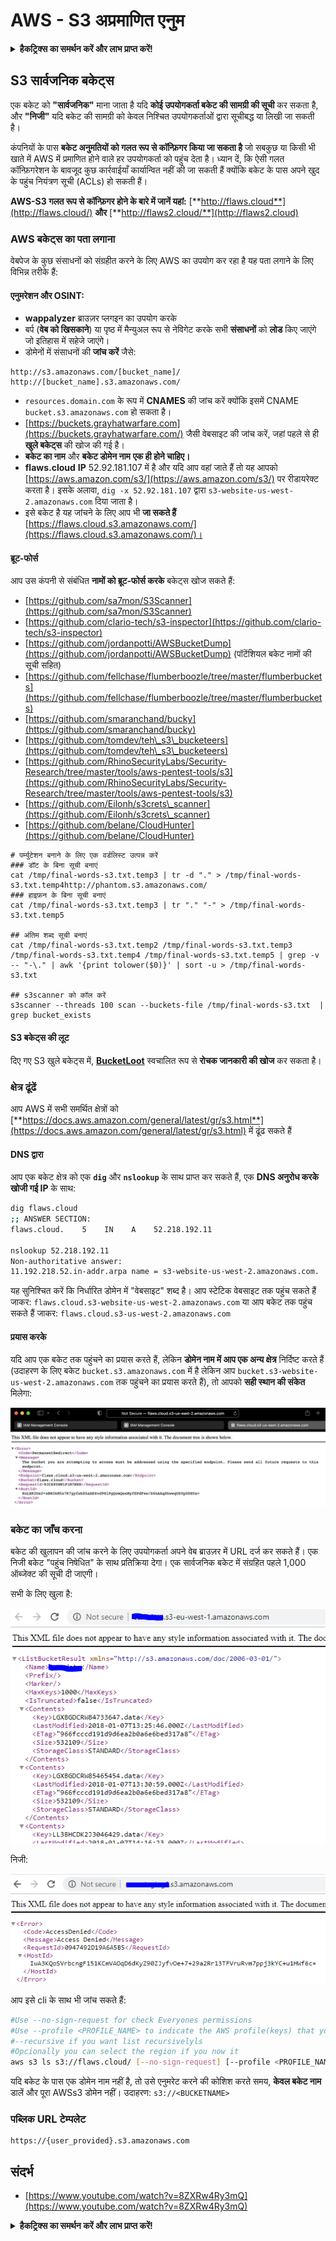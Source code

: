 # AWS - S3 अप्रमाणित एनुम

<details>

<summary><strong>हैकट्रिक्स का समर्थन करें और लाभ प्राप्त करें!</strong></summary>

* यदि आप अपनी कंपनी को **हैकट्रिक्स में विज्ञापित करना चाहते हैं** या यदि आप **PEASS के नवीनतम संस्करण को देखना चाहते हैं या HackTricks को PDF में डाउनलोड करना चाहते हैं** तो [**सदस्यता योजनाएं**](https://github.com/sponsors/carlospolop) देखें!
* [**आधिकारिक PEASS और HackTricks स्वैग**](https://peass.creator-spring.com) प्राप्त करें
* [**The PEASS Family**](https://opensea.io/collection/the-peass-family) की खोज करें, हमारा एकल [**NFTs**](https://opensea.io/collection/the-peass-family) संग्रह
* **शामिल हों** 💬 [**Discord समूह**](https://discord.gg/hRep4RUj7f) या [**टेलीग्राम समूह**](https://t.me/peass) में या **Twitter** 🐦 [**@carlospolopm**](https://twitter.com/carlospolopm)** का** **अनुसरण** करें।**
* **हैकिंग ट्रिक्स साझा करें** [**HackTricks**](https://github.com/carlospolop/hacktricks) और [**HackTricks Cloud**](https://github.com/carlospolop/hacktricks-cloud) github repos को PR जमा करके।

</details>

## S3 सार्वजनिक बकेट्स

एक बकेट को **"सार्वजनिक"** माना जाता है यदि **कोई उपयोगकर्ता बकेट की सामग्री की सूची** कर सकता है, और **"निजी"** यदि बकेट की सामग्री को केवल निश्चित उपयोगकर्ताओं द्वारा सूचीबद्ध या लिखी जा सकती है।

कंपनियों के पास **बकेट अनुमतियों को गलत रूप से कॉन्फ़िगर किया जा सकता है** जो सबकुछ या किसी भी खाते में AWS में प्रमाणित होने वाले हर उपयोगकर्ता को पहुंच देता है। ध्यान दें, कि ऐसी गलत कॉन्फ़िगरेशन के बावजूद कुछ कार्रवाईयाँ कार्यान्वित नहीं की जा सकती हैं क्योंकि बकेट के पास अपने खुद के पहुंच नियंत्रण सूची (ACLs) हो सकती हैं।

**AWS-S3 गलत रूप से कॉन्फ़िगर होने के बारे में जानें यहां:** [**http://flaws.cloud**](http://flaws.cloud/) **और** [**http://flaws2.cloud/**](http://flaws2.cloud)

### AWS बकेट्स का पता लगाना

वेबपेज के कुछ संसाधनों को संग्रहीत करने के लिए AWS का उपयोग कर रहा है यह पता लगाने के लिए विभिन्न तरीके हैं:

#### एनुमरेशन और OSINT:

* **wappalyzer** ब्राउज़र प्लगइन का उपयोग करके
* बर्प (**वेब को खिसकाने**) या पृष्ठ में मैन्युअल रूप से नेविगेट करके सभी **संसाधनों** को **लोड** किए जाएंगे जो इतिहास में सहेजे जाएंगे।
*   डोमेनों में संसाधनों की **जांच करें** जैसे:

```
http://s3.amazonaws.com/[bucket_name]/
http://[bucket_name].s3.amazonaws.com/
```
* `resources.domain.com` के रूप में **CNAMES** की जांच करें क्योंकि इसमें CNAME `bucket.s3.amazonaws.com` हो सकता है।
* [https://buckets.grayhatwarfare.com](https://buckets.grayhatwarfare.com/) जैसी वेबसाइट की जांच करें, जहां पहले से ही **खुले बकेट्स** की खोज की गई है।
* **बकेट का नाम** और **बकेट डोमेन नाम** **एक ही होने चाहिए।**
* **flaws.cloud** **IP** 52.92.181.107 में है और यदि आप वहां जाते हैं तो यह आपको [https://aws.amazon.com/s3/](https://aws.amazon.com/s3/) पर रीडायरेक्ट करता है। इसके अलावा, `dig -x 52.92.181.107` द्वारा `s3-website-us-west-2.amazonaws.com` दिया जाता है।
* इसे बकेट है यह जांचने के लिए आप भी **जा सकते हैं** [https://flaws.cloud.s3.amazonaws.com/](https://flaws.cloud.s3.amazonaws.com/)।

#### ब्रूट-फोर्स

आप उस कंपनी से संबंधित **नामों को ब्रूट-फोर्स करके** बकेट्स खोज सकते हैं:

* [https://github.com/sa7mon/S3Scanner](https://github.com/sa7mon/S3Scanner)
* [https://github.com/clario-tech/s3-inspector](https://github.com/clario-tech/s3-inspector)
* [https://github.com/jordanpotti/AWSBucketDump](https://github.com/jordanpotti/AWSBucketDump) (पॉटेंशियल बकेट नामों की सूची सहित)
* [https://github.com/fellchase/flumberboozle/tree/master/flumberbuckets](https://github.com/fellchase/flumberboozle/tree/master/flumberbuckets)
* [https://github.com/smaranchand/bucky](https://github.com/smaranchand/bucky)
* [https://github.com/tomdev/teh\_s3\_bucketeers](https://github.com/tomdev/teh\_s3\_bucketeers)
* [https://github.com/RhinoSecurityLabs/Security-Research/tree/master/tools/aws-pentest-tools/s3](https://github.com/RhinoSecurityLabs/Security-Research/tree/master/tools/aws-pentest-tools/s3)
* [https://github.com/Eilonh/s3crets\_scanner](https://github.com/Eilonh/s3crets\_scanner)
* [https://github.com/belane/CloudHunter](https://github.com/belane/CloudHunter)

<pre class="language-bash"><code class="lang-bash"># पर्म्युटेशन बनाने के लिए एक वर्डलिस्ट उत्पन्न करें
### डॉट के बिना सूची बनाएं
cat /tmp/final-words-s3.txt.temp3 | tr -d "." > /tmp/final-words-s3.txt.temp4http://phantom.s3.amazonaws.com/
### हाइफ़न के बिना सूची बनाएं
cat /tmp/final-words-s3.txt.temp3 | tr "." "-" > /tmp/final-words-s3.txt.temp5

## अंतिम शब्द सूची बनाएं
cat /tmp/final-words-s3.txt.temp2 /tmp/final-words-s3.txt.temp3 /tmp/final-words-s3.txt.temp4 /tmp/final-words-s3.txt.temp5 | grep -v -- "-\." | awk '{print tolower($0)}' | sort -u > /tmp/final-words-s3.txt

## s3scanner को कॉल करें
s3scanner --threads 100 scan --buckets-file /tmp/final-words-s3.txt  | grep bucket_exists
</code></pre>

#### S3 बकेट्स की लूट

दिए गए S3 खुले बकेट्स में, [**BucketLoot**](https://github.com/redhuntlabs/BucketLoot) स्वचालित रूप से **रोचक जानकारी की खोज** कर सकता है।

### क्षेत्र ढूंढें

आप AWS में सभी समर्थित क्षेत्रों को [**https://docs.aws.amazon.com/general/latest/gr/s3.html**](https://docs.aws.amazon.com/general/latest/gr/s3.html) में ढूंढ सकते हैं

#### DNS द्वारा

आप एक बकेट क्षेत्र को एक **`dig`** और **`nslookup`** के साथ प्राप्त कर सकते हैं, एक **DNS अनुरोध करके खोजी गई IP** के साथ:
```bash
dig flaws.cloud
;; ANSWER SECTION:
flaws.cloud.    5    IN    A    52.218.192.11

nslookup 52.218.192.11
Non-authoritative answer:
11.192.218.52.in-addr.arpa name = s3-website-us-west-2.amazonaws.com.
```
यह सुनिश्चित करें कि निर्धारित डोमेन में "वेबसाइट" शब्द है।
आप स्टेटिक वेबसाइट तक पहुंच सकते हैं जाकर: `flaws.cloud.s3-website-us-west-2.amazonaws.com`
या आप बकेट तक पहुंच सकते हैं जाकर: `flaws.cloud.s3-us-west-2.amazonaws.com`

#### प्रयास करके

यदि आप एक बकेट तक पहुंचने का प्रयास करते हैं, लेकिन **डोमेन नाम में आप एक अन्य क्षेत्र** निर्दिष्ट करते हैं (उदाहरण के लिए बकेट `bucket.s3.amazonaws.com` में है लेकिन आप `bucket.s3-website-us-west-2.amazonaws.com` तक पहुंचने का प्रयास करते हैं), तो आपको **सही स्थान की संकेत** मिलेगा:

![](<../../../.gitbook/assets/image (57).png>)

### बकेट का जाँच करना

बकेट की खुलापन की जांच करने के लिए उपयोगकर्ता अपने वेब ब्राउज़र में URL दर्ज कर सकते हैं। एक निजी बकेट "पहुंच निषेधित" के साथ प्रतिक्रिया देगा। एक सार्वजनिक बकेट में संग्रहित पहले 1,000 ऑब्जेक्ट की सूची दी जाएगी।

सभी के लिए खुला है:

![](<../../../.gitbook/assets/image (67).png>)

निजी:

![](<../../../.gitbook/assets/image (78).png>)

आप इसे cli के साथ भी जांच सकते हैं:
```bash
#Use --no-sign-request for check Everyones permissions
#Use --profile <PROFILE_NAME> to indicate the AWS profile(keys) that youwant to use: Check for "Any Authenticated AWS User" permissions
#--recursive if you want list recursivelyls
#Opcionally you can select the region if you now it
aws s3 ls s3://flaws.cloud/ [--no-sign-request] [--profile <PROFILE_NAME>] [ --recursive] [--region us-west-2]
```
यदि बकेट के पास एक डोमेन नाम नहीं है, तो उसे एनुमरेट करने की कोशिश करते समय, **केवल बकेट नाम** डालें और पूरा AWSs3 डोमेन नहीं। उदाहरण: `s3://<BUCKETNAME>`

### पब्लिक URL टेम्पलेट
```
https://{user_provided}.s3.amazonaws.com
```
## संदर्भ

* [https://www.youtube.com/watch?v=8ZXRw4Ry3mQ](https://www.youtube.com/watch?v=8ZXRw4Ry3mQ)

<details>

<summary><strong>हैकट्रिक्स का समर्थन करें और लाभ प्राप्त करें!</strong></summary>

* यदि आप अपनी कंपनी को **हैकट्रिक्स में विज्ञापित करना चाहते हैं** या यदि आप **PEASS के नवीनतम संस्करण या HackTricks को PDF में डाउनलोड करना चाहते हैं** तो [**सदस्यता योजनाएं**](https://github.com/sponsors/carlospolop) देखें!
* [**आधिकारिक PEASS और HackTricks स्वैग**](https://peass.creator-spring.com) प्राप्त करें
* [**द पीएस फैमिली**](https://opensea.io/collection/the-peass-family) की खोज करें, हमारा एकल [**NFTs**](https://opensea.io/collection/the-peass-family) संग्रह
* **💬 [**Discord समूह**](https://discord.gg/hRep4RUj7f) या [**टेलीग्राम समूह**](https://t.me/peass) में शामिल हों या मुझे **ट्विटर** 🐦 [**@carlospolopm**](https://twitter.com/carlospolopm)** का** **अनुसरण** करें।**
* **अपने हैकिंग ट्रिक्स को** [**HackTricks**](https://github.com/carlospolop/hacktricks) **और** [**HackTricks Cloud**](https://github.com/carlospolop/hacktricks-cloud) **github repos** में PR जमा करके अपना योगदान दें।

</details>
